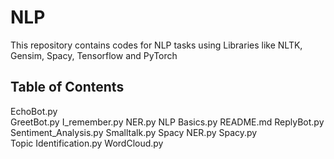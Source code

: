 # NLP
This repository contains codes for NLP tasks using Libraries like NLTK, Gensim, Spacy, Tensorflow and PyTorch

## Table of Contents

EchoBot.py                                   
GreetBot.py
I_remember.py
NER.py
NLP Basics.py
README.md
ReplyBot.py
Sentiment_Analysis.py
Smalltalk.py
Spacy NER.py
Spacy.py                     
Topic Identification.py
WordCloud.py
